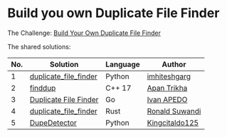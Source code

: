 # Build you own Duplicate File Finder

The Challenge: [Build Your Own Duplicate File Finder](https://codingchallenges.fyi/challenges/challenge-duplicate-files)

The shared solutions:

| No. | Solution                                                                    | Language | Author |
|-----|-----------------------------------------------------------------------------|----------|--------|
| 1   | [duplicate_file_finder](https://github.com/imhiteshgarg/duplicate_file_finder) | Python | [imhiteshgarg](https://github.com/imhiteshgarg) |
| 2   | [finddup](https://github.com/triko88/finddup) | C++ 17 | [Apan Trikha](https://github.com/triko88) |
| 3   | [Duplicate File Finder](https://github.com/OneBrick-Software/Duplicate-file-finder) | Go | [Ivan APEDO](https://github.com/IvanGael) |
| 4   | [duplicate_file_finder](https://github.com/ronaldsuwandi/challenge_duplicate_file_finder) | Rust | [Ronald Suwandi](https://github.com/ronaldsuwandi/) |
| 5   | [DupeDetector](https://github.com/Kingcitaldo125/DupeDetector) | Python | [Kingcitaldo125](https://github.com/Kingcitaldo125/) |
